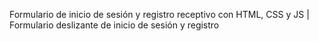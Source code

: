Formulario de inicio de sesión y registro receptivo con HTML, CSS y JS | 
Formulario deslizante de inicio de sesión y registro 
